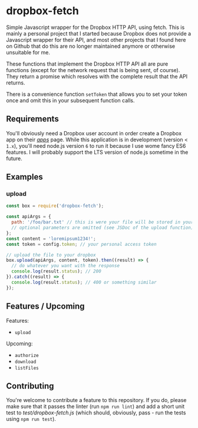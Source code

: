 # dropbox-fetch
Simple Javascript wrapper for the Dropbox HTTP API, using fetch. This is mainly a personal project that I started because Dropbox does not provide a Javascript wrapper for their API, and most other projects that I found here on Github that do this are no longer maintained anymore or otherwise unsuitable for me.

These functions that implement the Dropbox HTTP API all are pure functions (except for the network request that is being sent, of course). They return a promise which resolves with the complete result that the API returns.

There is a convenience function `setToken` that allows you to set your token once and omit this in your subsequent function calls.

## Requirements

You'll obviously need a Dropbox user account in order create a Dropbox app on their [*apps*](https://www.dropbox.com/developers/apps) page.
While this application is in development (version < `1.x`), you'll need node.js version `6` to run it because I use wome fancy ES6 features.
I will probably support the LTS version of node.js sometime in the future.

## Examples

### upload

``` js
const box = require('dropbox-fetch');

const apiArgs = {
  path: '/foo/bar.txt' // this is were your file will be stored in your dropbox
  // optional parameters are omitted (see JSDoc of the upload function)
};
const content = 'loremipsum1234!';
const token = config.token; // your personal access token

// upload the file to your dropbox
box.upload(apiArgs, content, token).then((result) => {
  // do whatever you want with the response
  console.log(result.status); // 200
}).catch((result) => {
  console.log(result.status); // 400 or something similar
});
```

## Features / Upcoming

Features:

- `upload`

Upcoming:

- `authorize`
- `download`
- `listFiles`


## Contributing

You're welcome to contribute a feature to this repository. If you do, please make sure that it passes the linter (run `npm run lint`) and add a short unit test to *test/dropbox-fetch.js* (which should, obviously, pass - run the tests using `npm run test`).
